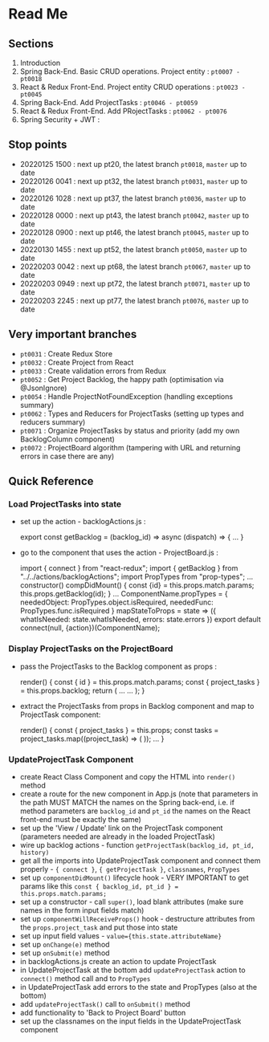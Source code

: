 # Read Me

## Sections

1. Introduction
2. Spring Back-End. Basic CRUD operations. Project entity : `pt0007 - pt0018`
3. React & Redux Front-End. Project entity CRUD operations : `pt0023 - pt0045`
4. Spring Back-End. Add ProjectTasks : `pt0046 - pt0059`
5. React & Redux Front-End. Add PRojectTasks : `pt0062 - pt0076`
6. Spring Security + JWT : 

## Stop points

-   20220125 1500 : next up pt20, the latest branch `pt0018`, `master` up to date
-   20220126 0041 : next up pt32, the latest branch `pt0031`, `master` up to date
-   20220126 1028 : next up pt37, the latest branch `pt0036`, `master` up to date
-   20220128 0000 : next up pt43, the latest branch `pt0042`, `master` up to date
-   20220128 0900 : next up pt46, the latest branch `pt0045`, `master` up to date
-   20220130 1455 : next up pt52, the latest branch `pt0050`, `master` up to date
-   20220203 0042 : next up pt68, the latest branch `pt0067`, `master` up to date
-   20220203 0949 : next up pt72, the latest branch `pt0071`, `master` up to date
-   20220203 2245 : next up pt77, the latest branch `pt0076`, `master` up to date

## Very important branches

-   `pt0031` : Create Redux Store
-   `pt0032` : Create Project from React
-   `pt0033` : Create validation errors from Redux
-   `pt0052` : Get Project Backlog, the happy path (optimisation via @JsonIgnore)
-   `pt0054` : Handle ProjectNotFoundException (handling exceptions summary)
-   `pt0062` : Types and Reducers for ProjectTasks (setting up types and reducers summary)
-   `pt0071` : Organize ProjectTasks by status and priority (add my own BacklogColumn component)
-   `pt0072` : ProjectBoard algorithm (tampering with URL and returning errors in case there are any)

## Quick Reference

### Load ProjectTasks into state

* set up the action - backlogActions.js :
   

    export const getBacklog = (backlog_id) => async (dispatch) => { ... }
* go to the component that uses the action - ProjectBoard.js :
   

    import { connect } from "react-redux";
    import { getBacklog } from "../../actions/backlogActions";
    import PropTypes from "prop-types";
    ...
    constructor()
    compDidMount() {
        const {id} = this.props.match.params;
        this.props.getBacklog(id);
    }
    ...
    ComponentName.propTypes = {
        neededObject: PropTypes.object.isRequired,
        neededFunc: PropTypes.func.isRequired
    }
    mapStateToProps = state => ({
        whatIsNeeded: state.whatIsNeeded,
        errors: state.errors
    })
    export default connect(null, {action})(ComponentName);

### Display ProjectTasks on the ProjectBoard

* pass the ProjectTasks to the Backlog component as props :


    render() {
        const { id } = this.props.match.params;
        const { project_tasks } = this.props.backlog;
        return (
            ...
            <Backlog project_tasks={project_tasks} />
            ...
        );
    }
* extract the ProjectTasks from props in Backlog component and map to ProjectTask component:


    render() {
        const { project_tasks } = this.props;
        const tasks = project_tasks.map((project_task) => (
            <ProjectTask 
                key={project_task.id} 
                project_task={project_task} 
            />
        ));
        ...
    }

### UpdateProjectTask Component

* create React Class Component and copy the HTML into `render()` method
* create a route for the new component in App.js (note that parameters in the path MUST MATCH the names on the Spring back-end, i.e. if method parameters are `backlog_id` and `pt_id` the names on the React front-end must be exactly the same)
* set up the 'View / Update' link on the ProjectTask component (parameters needed are already in the loaded ProjectTask)
* wire up backlog actions - function `getProjectTask(backlog_id, pt_id, history)`
* get all the imports into UpdateProjectTask component and connect them properly - `{ connect }`, `{ getProjectTask }`, `classnames`, `PropTypes`
* set up `componentDidMount()` lifecycle hook - VERY IMPORTANT to get params like this `const { backlog_id, pt_id } = this.props.match.params;`
* set up a constructor - call `super()`, load blank attributes (make sure names in the form input fields match)
* set up `componentWillReceiveProps()` hook - destructure attributes from the `props.project_task` and put those into state
* set up input field values - `value={this.state.attributeName}`
* set up `onChange(e)` method
* set up `onSubmit(e)` method
* in backlogActions.js create an action to update ProjectTask 
* in UpdateProjectTask at the bottom add `updateProjectTask` action to `connect()` method call and to `PropTypes`
* in UpdateProjectTask add errors to the state and PropTypes (also at the bottom)
* add `updateProjectTask()` call to `onSubmit()` method
* add functionality to 'Back to Project Board' button
* set up the classnames on the input fields in the UpdateProjectTask component

